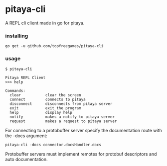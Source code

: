 pitaya-cli
==================

A REPL cli client made in go for pitaya.

### installing

```
go get -u github.com/topfreegames/pitaya-cli
```

### usage
```
$ pitaya-cli

Pitaya REPL Client
>>> help

Commands:
  clear           clear the screen
  connect         connects to pitaya
  disconnect      disconnects from pitaya server
  exit            exit the program
  help            display help
  notify          makes a notify to pitaya server
  request         makes a request to pitaya server
```

For connecting to a protobuffer server specify the documentation route with the -docs argument:

```
pitaya-cli -docs connector.docsHandler.docs
```

Protobuffer servers must implement remotes for protobuf descriptors and auto documentation.
